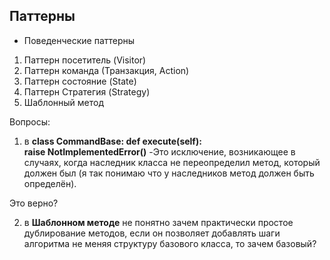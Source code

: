## Паттерны

* Поведенческие паттерны 
1. Паттерн посетитель (Visitor)
2. Паттерн команда (Транзакция, Action)
3. Паттерн состояние (State)
4. Паттерн Стратегия (Strategy)
5. Шаблонный метод




Вопросы: 
1. в 
__class CommandBase:
    def execute(self):  
        raise NotImplementedError()__ 
-Это исключение, возникающее в случаях, когда наследник класса не переопределил метод, 
который должен был (я так понимаю что у наследников метод должен быть определён).

Это верно?

2. в __Шаблонном методе__ не понятно зачем практически простое дублирование методов, 
если он позволяет добавлять шаги алгоритма не меняя структуру базового класса, то зачем базовый?